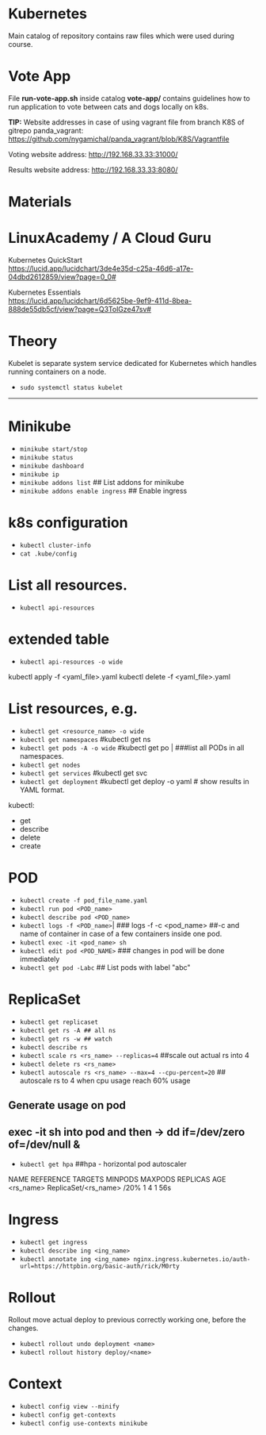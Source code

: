 # Kubernetes
Main catalog of repository contains raw files which were used during course.

# Vote App
File **run-vote-app.sh** inside catalog **vote-app/** contains guidelines how to run application to vote between cats and dogs locally on k8s.

**TIP:** Website addresses in case of using vagrant file from branch K8S of gitrepo panda_vagrant:
https://github.com/nygamichal/panda_vagrant/blob/K8S/Vagrantfile

Voting website address: http://192.168.33.33:31000/

Results website address: http://192.168.33.33:8080/

# Materials
# LinuxAcademy / A Cloud Guru
Kubernetes QuickStart<br>
https://lucid.app/lucidchart/3de4e35d-c25a-46d6-a17e-04dbd2612859/view?page=0_0#

Kubernetes Essentials<br>
https://lucid.app/lucidchart/6d5625be-9ef9-411d-8bea-888de55db5cf/view?page=Q3TolGze47sv#

# Theory
Kubelet is separate system service dedicated for Kubernetes which handles running containers on a node.
* `sudo systemctl status kubelet`

---------------------
# Minikube
* `minikube start/stop`
* `minikube status`
* `minikube dashboard`
* `minikube ip`
* `minikube addons list` ## List addons for minikube
* `minikube addons enable ingress` ## Enable ingress

# k8s configuration
* `kubectl cluster-info`
* `cat .kube/config `

# List all resources.
* `kubectl api-resources`
# extended table
* `kubectl api-resources -o wide`

kubectl apply -f <yaml_file>.yaml
kubectl delete -f <yaml_file>.yaml

# List resources, e.g.
* `kubectl get <resource_name> -o wide`
* `kubectl get namespaces` #kubectl get ns
* `kubectl get pods -A -o wide` #kubectl get po | ###list all PODs in all namespaces.
* `kubectl get nodes`
* `kubectl get services` #kubectl get svc
* `kubectl get deployment` #kubectl get deploy -o yaml # show results in YAML format.

kubectl:
- get 
- describe 
- delete
- create

# POD
* `kubectl create -f pod_file_name.yaml`
* `kubectl run pod <POD_name>`
* `kubectl describe pod <POD_name>`
* `kubectl logs -f <POD_name>`| ### logs -f -c <container> <pod_name> ##-c and name of container in case of a few containers inside one pod.
* `kubectl exec -it <pod_name> sh`
* `kubectl edit pod <POD_NAME>` ### changes in pod will be done immediately
* `kubectl get pod -Labc` ## List pods with label "abc" 


# ReplicaSet
* `kubectl get replicaset`
* `kubectl get rs -A ## all ns`
* `kubectl get rs -w ## watch`
* `kubectl describe rs`
* `kubectl scale rs <rs_name> --replicas=4` ##scale out actual rs into 4
* `kubectl delete rs <rs_name>`
* `kubectl autoscale rs <rs_name> --max=4 --cpu-percent=20` ## autoscale rs to 4 when cpu usage reach 60% usage
## Generate usage on pod
## exec -it sh into pod and then -> dd if=/dev/zero of=/dev/null &

* `kubectl get hpa` ##hpa - horizontal pod autoscaler

NAME               REFERENCE                     TARGETS         MINPODS   MAXPODS   REPLICAS   AGE<br>
<rs_name>          ReplicaSet/<rs_name>          <unknown>/20%   1         4         1          56s

# Ingress
* `kubectl get ingress`
* `kubectl describe ing <ing_name>`
* `kubectl annotate ing <ing_name> nginx.ingress.kubernetes.io/auth-url=https://httpbin.org/basic-auth/rick/M0rty`

# Rollout 
  Rollout move actual deploy to previous correctly working one, before the changes.
* `kubectl rollout undo deployment <name>`
* `kubectl rollout history deploy/<name>` 
  
# Context
* `kubectl config view --minify`
* `kubectl config get-contexts`
* `kubectl config use-contexts minikube`
